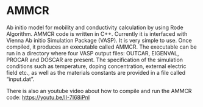# AMMCR
Ab initio model for mobility and conductivity calculation by using Rode Algorithm.
AMMCR code is written in C++. Currently it is interfaced with Vienna Ab initio Simulation Package (VASP). It is very simple to use. Once compiled, it produces an executable called AMMCR. The executable can be run in a directory where four VASP output files: OUTCAR, EIGENVAL, PROCAR and DOSCAR are present. The specification of the simulation conditions such as temperature, doping concentration, external electric field etc., as well as the materials constants are provided in a file called “input.dat”. 

There is also an youtube video about how to compile and run the AMMCR code:
https://youtu.be/II-7I68iPnI
